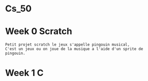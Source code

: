 # Cs_50

# Week 0 Scratch
	Petit projet scratch le jeux s'appelle pingouin musical,
	C'est un jeux ou on joue de la musique a l'aide d'un sprite de pingouin.
	
# Week 1 C

